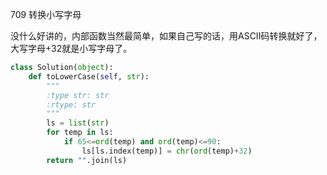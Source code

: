 709 转换小写字母

没什么好讲的，内部函数当然最简单，如果自己写的话，用ASCII码转换就好了，大写字母+32就是小写字母了。

```python
class Solution(object):
    def toLowerCase(self, str):
        """
        :type str: str
        :rtype: str
        """
        ls = list(str)
        for temp in ls:
            if 65<=ord(temp) and ord(temp)<=90:
                ls[ls.index(temp)] = chr(ord(temp)+32)
        return "".join(ls)
```

